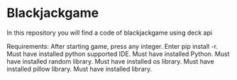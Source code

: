 # Blackjackgame
In this repository you will find a code of blackjackgame using deck api

Requirements:
After starting game, press any integer.
Enter pip install -r.
Must have installed python supported IDE.
Must have installed Python.
Must have installed random library.
Must have installed os library.
Must have installed pillow library.
Must have installed  library.

